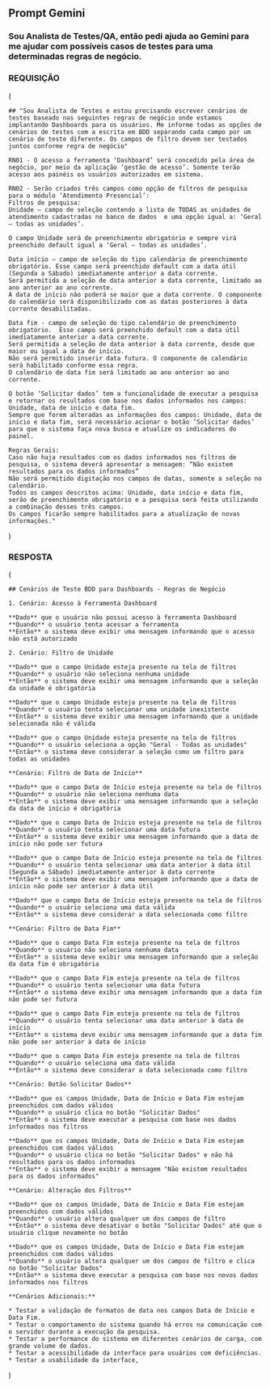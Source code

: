 ## Prompt Gemini

### Sou Analista de Testes/QA, então pedi ajuda ao Gemini para me ajudar com possíveis casos de testes para uma determinadas regras de negócio.

### REQUISIÇÃO 
(

    ## "Sou Analista de Testes e estou precisando escrever cenários de testes baseado nas seguintes regras de negócio onde estamos implantando Dashboards para os usuários. Me informe todas as opções de cenários de testes com a escrita em BDD separando cada campo por um cenário de teste diferente. Os campos de filtro devem ser testados juntos conforme regra de negócio"

    RN01 - O acesso a ferramenta ‘Dashboard’ será concedido pela área de negócio, por meio da aplicação ‘gestão de acesso’. Somente terão acesso aos painéis os usuários autorizados em sistema.

    RN02 - Serão criados três campos como opção de filtros de pesquisa para o módulo ‘Atendimento Presencial’:
    Filtros de pesquisa:
    Unidade – campo de seleção contendo a lista de TODAS as unidades de atendimento cadastradas no banco de dados  e uma opção igual a: ‘Geral – todas as unidades’. 

    O campo Unidade será de preenchimento obrigatório e sempre virá preenchido default igual a ‘Geral – todas as unidades’.

    Data início – campo de seleção do tipo calendário de preenchimento obrigatório. Esse campo será preenchido default com a data útil (Segunda a Sábado) imediatamente anterior a data corrente. 
    Será permitida a seleção de data anterior a data corrente, limitado ao ano anterior ao ano corrente.
    A data de início não poderá se maior que a data corrente. O componente do calendário será disponibilizado com as datas posteriores à data corrente desabilitadas.

    Data fim - campo de seleção do tipo calendário de preenchimento obrigatório.  Esse campo será preenchido default com a data útil imediatamente anterior a data corrente.
    Será permitida a seleção de data anterior à data corrente, desde que maior ou igual a data de início.
    Não será permitido inserir data futura. O componente de calendário será habilitado conforme essa regra.
    O calendário de data fim será limitado ao ano anterior ao ano corrente.
    
    O botão ‘Solicitar dados’ tem a funcionalidade de executar a pesquisa e retornar os resultados com base nos dados informados nos campos: Unidade, data de início e data fim.
    Sempre que forem alteradas as informações dos campos: Unidade, data de início e data fim, será necessário acionar o botão ‘Solicitar dados’ para que o sistema faça nova busca e atualize os indicadores do painel.

    Regras Gerais: 
    Caso não haja resultados com os dados informados nos filtros de pesquisa, o sistema deverá apresentar a mensagem: “Não existem resultados para os dados informados”
    Não será permitido digitação nos campos de datas, somente a seleção no calendário.
    Todos os campos descritos acima: Unidade, data início e data fim, serão de preenchimento obrigatório e a pesquisa será feita utilizando a combinação desses três campos.
    Os campos ficarão sempre habilitados para a atualização de novas informações." 
)

### RESPOSTA 
(

    ## Cenários de Teste BDD para Dashboards - Regras de Negócio

    1. Cenário: Acesso à Ferramenta Dashboard

    **Dado** que o usuário não possui acesso à ferramenta Dashboard
    **Quando** o usuário tenta acessar a ferramenta
    **Então** o sistema deve exibir uma mensagem informando que o acesso não está autorizado

    2. Cenário: Filtro de Unidade

    **Dado** que o campo Unidade esteja presente na tela de filtros
    **Quando** o usuário não seleciona nenhuma unidade
    **Então** o sistema deve exibir uma mensagem informando que a seleção da unidade é obrigatória

    **Dado** que o campo Unidade esteja presente na tela de filtros
    **Quando** o usuário tenta selecionar uma unidade inexistente
    **Então** o sistema deve exibir uma mensagem informando que a unidade selecionada não é válida

    **Dado** que o campo Unidade esteja presente na tela de filtros
    **Quando** o usuário seleciona a opção "Geral - Todas as unidades"
    **Então** o sistema deve considerar a seleção como um filtro para todas as unidades

    **Cenário: Filtro de Data de Início**

    **Dado** que o campo Data de Início esteja presente na tela de filtros
    **Quando** o usuário não seleciona nenhuma data
    **Então** o sistema deve exibir uma mensagem informando que a seleção da data de início é obrigatória

    **Dado** que o campo Data de Início esteja presente na tela de filtros
    **Quando** o usuário tenta selecionar uma data futura
    **Então** o sistema deve exibir uma mensagem informando que a data de início não pode ser futura

    **Dado** que o campo Data de Início esteja presente na tela de filtros
    **Quando** o usuário tenta selecionar uma data anterior à data útil (Segunda a Sábado) imediatamente anterior à data corrente
    **Então** o sistema deve exibir uma mensagem informando que a data de início não pode ser anterior à data útil

    **Dado** que o campo Data de Início esteja presente na tela de filtros
    **Quando** o usuário seleciona uma data válida
    **Então** o sistema deve considerar a data selecionada como filtro

    **Cenário: Filtro de Data Fim**

    **Dado** que o campo Data Fim esteja presente na tela de filtros
    **Quando** o usuário não seleciona nenhuma data
    **Então** o sistema deve exibir uma mensagem informando que a seleção da data fim é obrigatória

    **Dado** que o campo Data Fim esteja presente na tela de filtros
    **Quando** o usuário tenta selecionar uma data futura
    **Então** o sistema deve exibir uma mensagem informando que a data fim não pode ser futura

    **Dado** que o campo Data Fim esteja presente na tela de filtros
    **Quando** o usuário tenta selecionar uma data anterior à data de início
    **Então** o sistema deve exibir uma mensagem informando que a data fim não pode ser anterior à data de início

    **Dado** que o campo Data Fim esteja presente na tela de filtros
    **Quando** o usuário seleciona uma data válida
    **Então** o sistema deve considerar a data selecionada como filtro

    **Cenário: Botão Solicitar Dados**

    **Dado** que os campos Unidade, Data de Início e Data Fim estejam preenchidos com dados válidos
    **Quando** o usuário clica no botão "Solicitar Dados"
    **Então** o sistema deve executar a pesquisa com base nos dados informados nos filtros

    **Dado** que os campos Unidade, Data de Início e Data Fim estejam preenchidos com dados válidos
    **Quando** o usuário clica no botão "Solicitar Dados" e não há resultados para os dados informados
    **Então** o sistema deve exibir a mensagem "Não existem resultados para os dados informados"

    **Cenário: Alteração dos Filtros**

    **Dado** que os campos Unidade, Data de Início e Data Fim estejam preenchidos com dados válidos
    **Quando** o usuário altera qualquer um dos campos de filtro
    **Então** o sistema deve desativar o botão "Solicitar Dados" até que o usuário clique novamente no botão

    **Dado** que os campos Unidade, Data de Início e Data Fim estejam preenchidos com dados válidos
    **Quando** o usuário altera qualquer um dos campos de filtro e clica no botão "Solicitar Dados"
    **Então** o sistema deve executar a pesquisa com base nos novos dados informados nos filtros

    **Cenários Adicionais:**

    * Testar a validação de formatos de data nos campos Data de Início e Data Fim.
    * Testar o comportamento do sistema quando há erros na comunicação com o servidor durante a execução da pesquisa.
    * Testar a performance do sistema em diferentes cenários de carga, com grande volume de dados.
    * Testar a acessibilidade da interface para usuários com deficiências.
    * Testar a usabilidade da interface,
)
